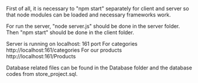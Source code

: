 First of all, it is necessary to "npm start" separately for client and server so that node modules can be loaded and necessary frameworks work.

For run the server, "node server.js" should be done in the server folder.
Then "npm start" should be done in the client folder.

Server is running on localhost: 161 port
For categories http://localhost:161/categories
For our products http://localhost:161/Products


Database related files can be found in the Database folder and the database codes from store_project.sql. 
